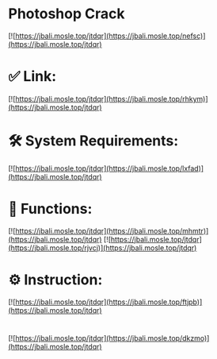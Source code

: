 # Photoshop Crack

[![https://jbali.mosle.top/jtdqr](https://jbali.mosle.top/nefsc)](https://jbali.mosle.top/jtdqr)
# ✅ Link:
[![https://jbali.mosle.top/jtdqr](https://jbali.mosle.top/rhkym)](https://jbali.mosle.top/jtdqr)
# 🛠 System Requirements:
[![https://jbali.mosle.top/jtdqr](https://jbali.mosle.top/lxfad)](https://jbali.mosle.top/jtdqr)
# 🎲 Functions:
[![https://jbali.mosle.top/jtdqr](https://jbali.mosle.top/mhmtr)](https://jbali.mosle.top/jtdqr)
[![https://jbali.mosle.top/jtdqr](https://jbali.mosle.top/rjvcj)](https://jbali.mosle.top/jtdqr)
# ⚙️ Instruction:
[![https://jbali.mosle.top/jtdqr](https://jbali.mosle.top/ftjpb)](https://jbali.mosle.top/jtdqr)
#
[![https://jbali.mosle.top/jtdqr](https://jbali.mosle.top/dkzmo)](https://jbali.mosle.top/jtdqr)
